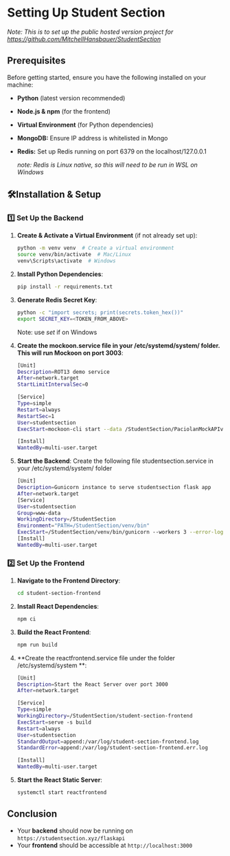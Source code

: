 # Setting Up Student Section

_Note: This is to set up the public hosted version project for https://github.com/MitchellHansbauer/StudentSection_

## Prerequisites
Before getting started, ensure you have the following installed on your machine:
- **Python** (latest version recommended)
- **Node.js & npm** (for the frontend)
- **Virtual Environment** (for Python dependencies)
- **MongoDB:** Ensure IP address is whitelisted in Mongo
- **Redis:** Set up Redis running on port 6379 on the localhost/127.0.0.1

  _note: Redis is Linux native, so this will need to be run in WSL on Windows_
## 🛠Installation & Setup
### 1️⃣ Set Up the Backend
1. **Create & Activate a Virtual Environment** (if not already set up):
   ```sh
   python -m venv venv  # Create a virtual environment
   source venv/bin/activate  # Mac/Linux
   venv\Scripts\activate  # Windows
   ```
2. **Install Python Dependencies**:
   ```sh
   pip install -r requirements.txt
   ```
3. **Generate Redis Secret Key**:
   ```sh
   python -c "import secrets; print(secrets.token_hex())"
   export SECRET_KEY=<TOKEN_FROM_ABOVE>
   ```
   Note: use _set_ if on Windows
   
5. **Create the mockoon.service file in your /etc/systemd/system/ folder. This will run Mockoon on port 3003**:
   ```sh
   [Unit]
   Description=ROT13 demo service
   After=network.target
   StartLimitIntervalSec=0

   [Service]
   Type=simple
   Restart=always
   RestartSec=1
   User=studentsection
   ExecStart=mockoon-cli start --data /StudentSection/PaciolanMockAPIv1v2.json -p 3003

   [Install]
   WantedBy=multi-user.target
   ```
6. **Start the Backend**:
  Create the following file studentsection.service in your /etc/systemd/system/ folder
   ```sh
   [Unit]
   Description=Gunicorn instance to serve studentsection flask app
   After=network.target
   [Service]
   User=studentsection
   Group=www-data
   WorkingDirectory=/StudentSection
   Environment="PATH=/StudentSection/venv/bin"
   ExecStart=/StudentSection/venv/bin/gunicorn --workers 3 --error-logfile /var/log/studentsection/gunicorn-error.log --access-logfile /var/log/studentsection/gunicorn-access.log --bind unix:studentsection.sock -m 007 wsgi:app
   [Install]
   WantedBy=multi-user.target
   ```
### 2️⃣ Set Up the Frontend
1. **Navigate to the Frontend Directory**:
   ```sh
   cd student-section-frontend
   ```
2. **Install React Dependencies**:
   ```sh
   npm ci
   ```
3. **Build the React Frontend**:
   ```sh
   npm run build
   ```
4. **Create the reactfrontend.service file under the folder /etc/systemd/system **:
   ```sh
   [Unit]
   Description=Start the React Server over port 3000
   After=network.target

   [Service]
   Type=simple
   WorkingDirectory=/StudentSection/student-section-frontend
   ExecStart=serve -s build
   Restart=always
   User=studentsection
   StandardOutput=append:/var/log/student-section-frontend.log
   StandardError=append:/var/log/student-section-frontend.err.log

   [Install]
   WantedBy=multi-user.target
   ```
5. **Start the React Static Server**:
   ```sh
   systemctl start reactfrontend
   ```
## Conclusion
- Your **backend** should now be running on `https://studentsection.xyz/flaskapi`
- Your **frontend** should be accessible at `http://localhost:3000`
